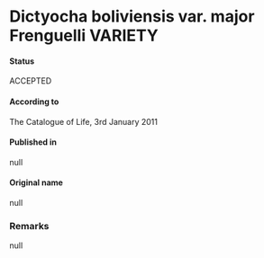 Dictyocha boliviensis var. major Frenguelli VARIETY
=======

#### Status
ACCEPTED

#### According to
The Catalogue of Life, 3rd January 2011

#### Published in
null

#### Original name
null

### Remarks
null